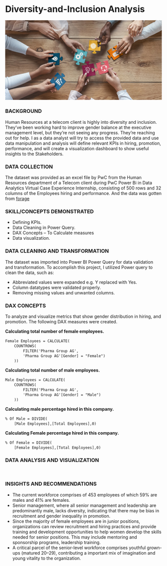 # Diversity-and-Inclusion Analysis

![](diw.jpg)

### BACKGROUND
Human Resources at a telecom client is highly into diversity and inclusion. They’ve been working hard to improve gender balance at the executive management level, but they’re not seeing any progress. They’re reaching out for help. I as a data analyst will try to access the provided data and use data manipulation and analysis will define relevant KPIs in hiring, promotion, performance, and will create a visualization dashboard to show useful insights to the Stakeholders.

### DATA COLLECTION
The dataset was provided as an excel file by PwC from the Human Resources department of a Telecom client during PwC Power Bi in Data Analytics Virtual Case Experience Internship, consisting of 500 rows and 32 columns of the Employees hiring and performance. And the data was gotten from [forage](https://cdn.theforage.com/vinternships/companyassets/4sLyCPgmsy8DA6Dh3/03%20Diversity-Inclusion-Dataset.xlsx)

### SKILL/CONCEPTS DEMONSTRATED
- Defining KPIs.
- Data Cleaning in Power Query.
- DAX Concepts – To Calculate measures
- Data visualization.

### DATA CLEANING AND TRANSFORMATION
The dataset was imported into Power BI Power Query for data validation and transformation.
To accomplish this project, I utilized Power query to clean the data, such as:
- Abbreviated values were expanded e.g. Y replaced with Yes.
- Column datatypes were validated properly.
- Removing missing values and unwanted columns.

### DAX CONCEPTS
To analyze and visualize metrics that show gender distribution in hiring, and promotion. The following DAX measures were created.

**Calculating total number of female employees.**

```
Female Employees = CALCULATE(
    COUNTROWS(
        FILTER('Pharma Group AG',
        'Pharma Group AG'[Gender] = "Female")
    ))
```
**Calculating total number of male employees.**

```
Male Employees = CALCULATE(
    COUNTROWS(
        FILTER('Pharma Group AG',
        'Pharma Group AG'[Gender] = "Male")
    ))
```
**Calculating male percentage hired in this company.**
```
% Of Male = DIVIDE(
    [Male Employees],[Total Employees],0)
```
**Calculating Female percentage hired in this company.**
```
% Of Female = DIVIDE(
    [Female Employees],[Total Employees],0)
```

### DATA ANALYSIS AND VISUALIZATION
![]()
### INSIGHTS AND RECOMMENDATIONS
- The current workforce comprises of 453 employees of which 59% are males and 41% are females.
- Senior management, where all senior management and leadership are predominantly male, lacks diversity, indicating that there may be bias in recruitment and gender inequality in promotion.
- Since the majority of female employees are in junior positions, organizations can review recruitment and hiring practices and provide training and development opportunities to help women develop the skills needed for senior positions. This may include mentoring and sponsorship programs, leadership training.
- A critical parcel of the senior-level workforce comprises youthful grown-ups (matured 20–29), contributing a important mix of imagination and young vitality to the organization.
